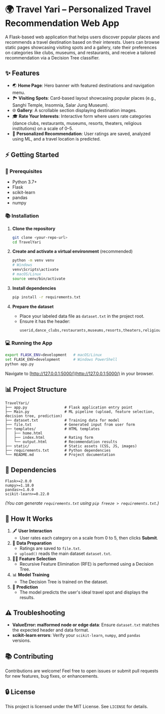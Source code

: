 # 🌍 Travel Yari – Personalized Travel Recommendation Web App

A Flask-based web application that helps users discover popular places and recommends a travel destination based on their interests. Users can browse static pages showcasing visiting spots and a gallery, rate their preferences on categories like clubs, museums, and restaurants, and receive a tailored recommendation via a Decision Tree classifier.

## ✨ Features

- 🌏 **Home Page**: Hero banner with featured destinations and navigation menu.
- 🏞️ **Visiting Spots**: Card-based layout showcasing popular places (e.g., Sanghi Temple, Insomnia, Salar Jung Museum).
- 🌐 **Gallery**: A scrollable section displaying destination images.
- 🎓 **Rate Your Interests**: Interactive form where users rate categories (dance clubs, restaurants, museums, resorts, theaters, religious institutions) on a scale of 0–5.
- 🧬 **Personalized Recommendation**: User ratings are saved, analyzed using ML, and a travel location is predicted.

## ⚡ Getting Started

### 📅 Prerequisites

- Python 3.7+
- Flask
- scikit-learn
- pandas
- numpy

### 📚 Installation

1. **Clone the repository**
   ```bash
   git clone <your-repo-url>
   cd TravelYari
   ```

2. **Create and activate a virtual environment** (recommended)
   ```bash
   python -m venv venv
   # Windows
   venv\Scripts\activate
   # macOS/Linux
   source venv/bin/activate
   ```

3. **Install dependencies**
   ```bash
   pip install -r requirements.txt
   ```

4. **Prepare the dataset**
   - Place your labeled data file as `dataset.txt` in the project root.
   - Ensure it has the header:
     ```csv
     userid,dance_clubs,restaurants,museums,resorts,theaters,religious_institutions,location
     ```

### 💻 Running the App

```bash
export FLASK_ENV=development   # macOS/Linux
set FLASK_ENV=development      # Windows PowerShell
python app.py
```

Navigate to [http://127.0.0.1:5000/](http://127.0.0.1:5000/) in your browser.

## 📊 Project Structure

```
TravelYari/
├── app.py                 # Flask application entry point
├── Main.py                # ML pipeline (upload, feature selection, decision tree, prediction)
├── dataset.txt            # Training data for model
├── file.txt               # Generated input from user form
├── templates/             # HTML templates
│   ├── home.html
│   ├── index.html         # Rating form
│   └── output.html        # Recommendation results
├── static/                # Static assets (CSS, JS, images)
├── requirements.txt       # Python dependencies
└── README.md              # Project documentation
```

## 🔢 Dependencies

```text
Flask>=2.0.0
numpy>=1.18.0
pandas>=1.0.0
scikit-learn>=0.22.0
```

*(You can generate `requirements.txt` using `pip freeze > requirements.txt`.)*

## 🧰 How It Works

1. 🖋️ **User Interaction**
   - User rates each category on a scale from 0 to 5, then clicks **Submit**.
2. 📃 **Data Preparation**
   - Ratings are saved to `file.txt`.
   - `upload()` reads the main dataset `dataset.txt`.
3. 🏋️‍♂️ **Feature Selection**
   - Recursive Feature Elimination (RFE) is performed using a Decision Tree.
4. 📊 **Model Training**
   - The Decision Tree is trained on the dataset.
5. 🔢 **Prediction**
   - The model predicts the user's ideal travel spot and displays the results.

## ⚠️ Troubleshooting

- **ValueError: malformed node or edge data**: Ensure `dataset.txt` matches the expected header and data format.
- **scikit-learn errors**: Verify your `scikit-learn`, `numpy`, and `pandas` versions.

## 📚 Contributing

Contributions are welcome! Feel free to open issues or submit pull requests for new features, bug fixes, or enhancements.

## 🔒 License

This project is licensed under the MIT License. See `LICENSE` for details.
